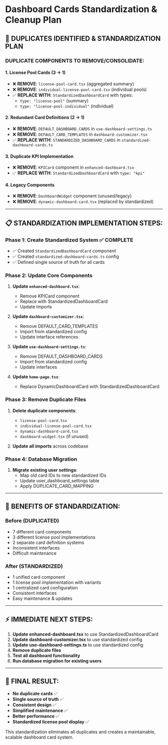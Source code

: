 # Dashboard Cards Standardization & Cleanup Plan

## 🚨 DUPLICATES IDENTIFIED & STANDARDIZATION PLAN

### **DUPLICATE COMPONENTS TO REMOVE/CONSOLIDATE:**

#### **1. License Pool Cards (3 → 1)**
- ❌ **REMOVE**: `license-pool-card.tsx` (aggregated summary)
- ❌ **REMOVE**: `individual-license-pool-card.tsx` (individual pools)
- ✅ **REPLACE WITH**: `StandardizedDashboardCard` with types:
  - `type: "license-pool"` (summary)
  - `type: "license-pool-individual"` (individual)

#### **2. Redundant Card Definitions (2 → 1)**
- ❌ **REMOVE**: `DEFAULT_DASHBOARD_CARDS` in `use-dashboard-settings.ts`
- ❌ **REMOVE**: `DEFAULT_CARD_TEMPLATES` in `dashboard-customizer.tsx`
- ✅ **REPLACE WITH**: `STANDARDIZED_DASHBOARD_CARDS` in `standardized-dashboard-cards.ts`

#### **3. Duplicate KPI Implementation**
- ❌ **REMOVE**: `KPICard` component in `enhanced-dashboard.tsx`
- ✅ **REPLACE WITH**: `StandardizedDashboardCard` with `type: "kpi"`

#### **4. Legacy Components**
- ❌ **REMOVE**: `DashboardWidget` component (unused/legacy)
- ❌ **REMOVE**: `dynamic-dashboard-card.tsx` (replaced by standardized)

---

## 📋 **STANDARDIZATION IMPLEMENTATION STEPS:**

### **Phase 1: Create Standardized System** ✅ COMPLETE
- ✅ Created `StandardizedDashboardCard` component
- ✅ Created `standardized-dashboard-cards.ts` config
- ✅ Defined single source of truth for all cards

### **Phase 2: Update Core Components**
1. **Update `enhanced-dashboard.tsx`**:
   - Remove KPICard component
   - Replace with StandardizedDashboardCard
   - Update imports

2. **Update `dashboard-customizer.tsx`**:
   - Remove DEFAULT_CARD_TEMPLATES
   - Import from standardized config
   - Update interface references

3. **Update `use-dashboard-settings.ts`**:
   - Remove DEFAULT_DASHBOARD_CARDS
   - Import from standardized config
   - Update interfaces

4. **Update `home-page.tsx`**:
   - Replace DynamicDashboardCard with StandardizedDashboardCard

### **Phase 3: Remove Duplicate Files**
1. **Delete duplicate components**:
   - `license-pool-card.tsx`
   - `individual-license-pool-card.tsx`
   - `dynamic-dashboard-card.tsx`
   - `dashboard-widget.tsx` (if unused)

2. **Update all imports** across codebase

### **Phase 4: Database Migration**
1. **Migrate existing user settings**:
   - Map old card IDs to new standardized IDs
   - Update user_dashboard_settings table
   - Apply DUPLICATE_CARD_MAPPING

---

## 🔧 **BENEFITS OF STANDARDIZATION:**

### **Before (DUPLICATED)**
- 7 different card components
- 3 different license pool implementations
- 2 separate card definition systems
- Inconsistent interfaces
- Difficult maintenance

### **After (STANDARDIZED)**
- 1 unified card component
- 1 license pool implementation with variants
- 1 centralized card configuration
- Consistent interfaces
- Easy maintenance & updates

---

## ⚡ **IMMEDIATE NEXT STEPS:**

1. **Update enhanced-dashboard.tsx** to use StandardizedDashboardCard
2. **Update dashboard-customizer.tsx** to use standardized config
3. **Update use-dashboard-settings.ts** to use standardized config
4. **Remove duplicate files**
5. **Test all dashboard functionality**
6. **Run database migration for existing users**

---

## 🎯 **FINAL RESULT:**

- **No duplicate cards** ✅
- **Single source of truth** ✅
- **Consistent design** ✅
- **Simplified maintenance** ✅
- **Better performance** ✅
- **Standardized license pool display** ✅

This standardization eliminates all duplicates and creates a maintainable, scalable dashboard card system. 